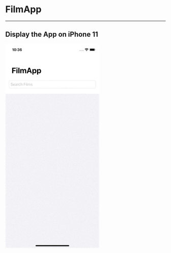 # FilmApp
---

## Display the App on iPhone 11 
![](https://github.com/hasanuysaal/FilmApp/blob/main/Gifs/iPhone11.gif)
